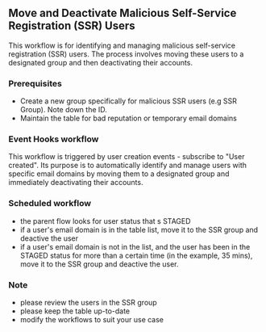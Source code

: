 ## Move and Deactivate Malicious Self-Service Registration (SSR) Users

This workflow is for identifying and managing malicious self-service registration (SSR) users. The process involves moving these users to a designated group and then deactivating their accounts.

### Prerequisites
* Create a new group specifically for malicious SSR users (e.g SSR Group). Note down the ID.
* Maintain the table for bad reputation or temporary email domains

### Event Hooks workflow
This workflow is triggered by user creation events - subscribe to "User created". Its purpose is to automatically identify and manage users with specific email domains by moving them to a designated group and immediately deactivating their accounts.

### Scheduled workflow
* the parent flow looks for user status that s STAGED
* if a user's email domain is in the table list, move it to the SSR group and deactive the user
* if a user's email domain is not in the list, and the user has been in the STAGED status for more than a certain time (in the example, 35 mins), move it to the SSR group and deactive the user.

### Note
* please review the users in the SSR group
* please keep the table up-to-date
* modify the workflows to suit your use case
